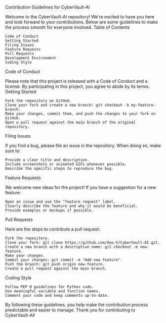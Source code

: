 Contribution Guidelines for CyberVault-AI

Welcome to the CyberVault-AI repository! We're excited to have you here and look forward to your contributions. Below are some guidelines to make the process smooth for everyone involved.
Table of Contents

    Code of Conduct
    Getting Started
    Filing Issues
    Feature Requests
    Pull Requests
    Development Environment
    Coding Style

Code of Conduct

Please note that this project is released with a Code of Conduct and a license. By participating in this project, you agree to abide by its terms.
Getting Started

    Fork the repository on GitHub.
    Clone your fork and create a new branch: git checkout -b my-feature-branch.
    Make your changes, commit them, and push the changes to your fork on GitHub.
    Open a pull request against the main branch of the original repository.

Filing Issues

If you find a bug, please file an issue in the repository. When doing so, make sure to:

    Provide a clear title and description.
    Include screenshots or animated GIFs whenever possible.
    Describe the specific steps to reproduce the bug.

Feature Requests

We welcome new ideas for the project! If you have a suggestion for a new feature:

    Open an issue and use the "feature request" label.
    Clearly describe the feature and why it would be beneficial.
    Provide examples or mockups if possible.

Pull Requests

Here are the steps to contribute a pull request:

    Fork the repository.
    Clone your fork: git clone https://github.com/Xeo-V/CyberVault-AI.git.
    Create a new branch with a descriptive name: git checkout -b new-feature.
    Make your changes.
    Commit your changes: git commit -m "Add new feature".
    Push the branch: git push origin new-feature.
    Create a pull request against the main branch.

Coding Style

    Follow PEP 8 guidelines for Python code.
    Use meaningful variable and function names.
    Comment your code and keep comments up-to-date.

By following these guidelines, you help make the contribution process predictable and easier to manage. Thank you for contributing to CyberVault-AI! 
